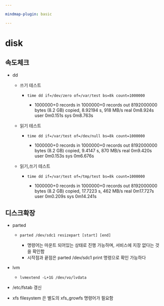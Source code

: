 ```yaml
---

mindmap-plugin: basic

---
```


# disk

## 속도체크
- dd
	- 쓰기 테스트

		-
		  ```
		  time dd if=/dev/zero of=/var/test bs=8k count=1000000
		  ```

			- 1000000+0 records in
			1000000+0 records out
			8192000000 bytes (8.2 GB) copied, 8.92194 s, 918 MB/s
			real    0m8.924s
			user    0m0.151s
			sys     0m8.763s
	- 읽기 테스트

		-
		  ```
		  time dd if=/var/test of=/dev/null bs=8k count=1000000
		  ```

			- 1000000+0 records in
			1000000+0 records out
			8192000000 bytes (8.2 GB) copied, 9.4147 s, 870 MB/s
			real    0m9.420s
			user    0m0.153s
			sys     0m6.676s
	- 읽기,쓰기 테스트

		-
		  ```
		  time dd if=/var/test of=/tmp/test bs=8k count=1000000
		  ```

			- 1000000+0 records in
			1000000+0 records out
			8192000000 bytes (8.2 GB) copied, 17.7223 s, 462 MB/s
			real    0m17.727s
			user    0m0.209s
			sys     0m14.241s

## 디스크확장
- parted

	-
	  ```
	  parted /dev/sdc1 resizepart [start] [end]
	  ```

		- 명령어는 마운트 되어있는 상태로 진행 가능하며, 서비스에 지장 없다는 것을 확인함
		- 시작점과 끝점은 parted /dev/sdc1 print 명령으로 확인 가능하다
- lvm

	-
	  ```
	  lvmextend -L+1G /dev/vo/lvdata
	  ```

- /etc/fstab 갱신
- xfs filesystem 은 별도의 xfs_growfs 명령어가 필요함